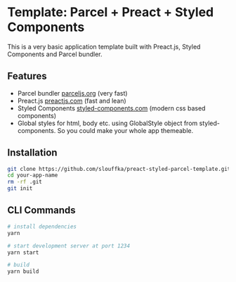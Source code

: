# Template: Parcel + Preact + Styled Components

This is a very basic application template built with Preact.js, Styled Components and Parcel bundler.

## Features

- Parcel bundler [parceljs.org](https://parceljs.org) (very fast)
- Preact.js [preactjs.com](https://preactjs.com) (fast and lean)
- Styled Components [styled-components.com](https://styled-components.com) (modern css based components)
- Global styles for html, body etc. using GlobalStyle object from
  styled-components. So you could make your whole app themeable.

## Installation

```bash
git clone https://github.com/slouffka/preact-styled-parcel-template.git your-app-name
cd your-app-name
rm -rf .git
git init
```

## CLI Commands

```bash
# install dependencies
yarn

# start development server at port 1234
yarn start

# build
yarn build
```

